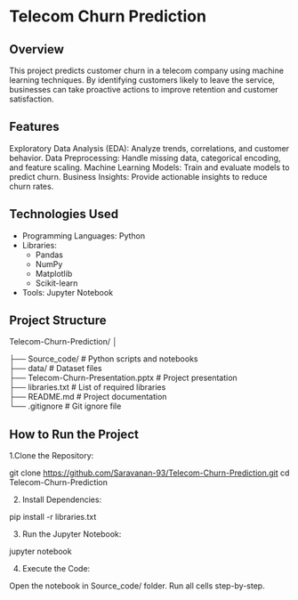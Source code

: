# Telecom Churn Prediction
## Overview
This project predicts customer churn in a telecom company using machine learning techniques. By identifying customers likely to leave the service, businesses can take proactive actions to improve retention and customer satisfaction.
## Features
Exploratory Data Analysis (EDA): Analyze trends, correlations, and customer behavior.
Data Preprocessing: Handle missing data, categorical encoding, and feature scaling.
Machine Learning Models: Train and evaluate models to predict churn.
Business Insights: Provide actionable insights to reduce churn rates.

## Technologies Used
* Programming Languages: Python
* Libraries:
    - Pandas
    - NumPy
    - Matplotlib
    - Scikit-learn
* Tools: Jupyter Notebook

## Project Structure

Telecom-Churn-Prediction/
│

├── Source_code/                 # Python scripts and notebooks  
├── data/                        # Dataset files  
├── Telecom-Churn-Presentation.pptx  # Project presentation  
├── libraries.txt                # List of required libraries  
├── README.md                    # Project documentation  
└── .gitignore                   # Git ignore file  

## How to Run the Project

1.Clone the Repository:

git clone https://github.com/Saravanan-93/Telecom-Churn-Prediction.git
cd Telecom-Churn-Prediction

2. Install Dependencies:

pip install -r libraries.txt

3. Run the Jupyter Notebook:

jupyter notebook

4. Execute the Code:

Open the notebook in Source_code/ folder.
Run all cells step-by-step.

